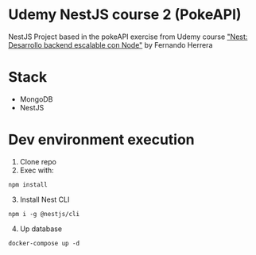 # Udemy NestJS course 2 (PokeAPI)
NestJS Project based in the pokeAPI exercise from Udemy course ["Nest: Desarrollo backend escalable con Node"](https://www.udemy.com/course/nest-framework/) by Fernando Herrera

# Stack
* MongoDB
* NestJS

# Dev environment execution
1. Clone repo
2. Exec with:
```
npm install
```
3. Install Nest CLI
```
npm i -g @nestjs/cli
```
4. Up database
```
docker-compose up -d
```
